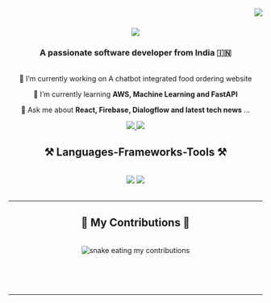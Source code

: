 <img align="right" src="https://visitor-badge.laobi.icu/badge?page_id=Utkarshzzz.Utkarshzzz" />

<h1 align="center">
    <img src="https://readme-typing-svg.herokuapp.com/?font=Righteous&size=35&center=true&vCenter=true&width=500&height=70&duration=4000&lines=Hi+There!+👋;+I'm+Utkarsh+Mishra!;" />
</h1>

<h3 align="center">A passionate software developer from India 🇮🇳</h3>

<br/>
<div align="center">
🔭 I’m currently working on A chatbot integrated food ordering website
<br>


 🌱 I’m currently learning **AWS, Machine Learning and FastAPI**


 💬 Ask me about **React, Firebase, Dialogflow and latest tech news** ... 

</div>
<div align="center"> 
  <a href="dcutkarsh@gmail.com">
    <img src="https://img.shields.io/badge/Gmail-333333?style=for-the-badge&logo=gmail&logoColor=red" />
  </a>
  <a href="https://www.linkedin.com/in/utkarsh-mishra-cs/" target="_blank">
    <img src="https://img.shields.io/badge/LinkedIn-0077B5?style=for-the-badge&logo=linkedin&logoColor=white" target="_blank" />
  </a>
  </a>
</div>
<h2 align="center">⚒️ Languages-Frameworks-Tools ⚒️</h2>
<br/>
<div align="center">
    <img src="https://skillicons.dev/icons?i=html,css,react,vscode,github" />
    <img src="https://skillicons.dev/icons?i=nodejs,python,cpp,firebase,c,java,fastapi" /><br>
</div>
<br/>
<hr/>

<div align="center">
  <h2>🐍 My Contributions 🐍</h2>
  <br>
  <img alt="snake eating my contributions" src="https://raw.githubusercontent.com/Utkarshzzz/Utkarshzzz/output/github-contribution-grid-snake.svg" />
  
  <br/><br/><br/>
</div>

<hr/>
